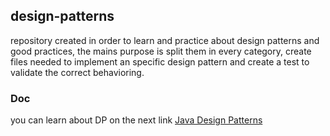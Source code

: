 ## design-patterns

repository created in order to learn and practice about design patterns and good practices, the mains purpose is split them in every category, create files needed to implement an specific design pattern and create a test to validate the correct behavioring.

### Doc

you can learn about DP on the next link [Java Design Patterns](https://refactoring.guru/es/design-patterns/java) 
